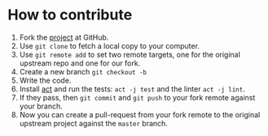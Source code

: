 # How to contribute

1. Fork the [project](https://github.com/retroblast-engine/retroblast) at GitHub.
2. Use `git clone` to fetch a local copy to your computer.
3. Use `git remote add` to set two remote targets, one for the original upstream repo and one for our fork.
4. Create a new branch `git checkout -b`
5. Write the code.
6. Install [act](https://github.com/nektos/act) and run the tests: `act -j test` and the linter `act -j lint`.
7. If they pass, then `git commit` and `git push` to your fork remote against your branch.
8. Now you can create a pull-request from your fork remote to the original upstream project against the `master` branch.

